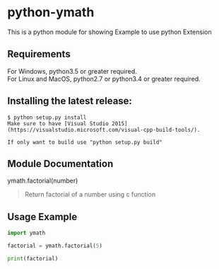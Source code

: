 python-ymath
=============

This is a python module for showing Example to use python Extension

## Requirements
  For Windows, python3.5 or greater required.<br>
  For Linux and MacOS, python2.7 or python3.4 or greater required.

## Installing the latest release:
    $ python setup.py install
    Make sure to have [Visual Studio 2015](https://visualstudio.microsoft.com/visual-cpp-build-tools/).

    If only want to build use "python setup.py build"

## Module Documentation

ymath.factorial(number)
> Return factorial of a number using c function

## Usage Example

```python
import ymath

factorial = ymath.factorial(5)

print(factorial)

```

